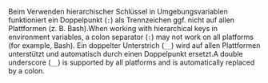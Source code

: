 <span data-ttu-id="c5e96-101">Beim Verwenden hierarchischer Schlüssel in Umgebungsvariablen funktioniert ein Doppelpunkt (`:`) als Trennzeichen ggf. nicht auf allen Plattformen (z. B. Bash).</span><span class="sxs-lookup"><span data-stu-id="c5e96-101">When working with hierarchical keys in environment variables, a colon separator (`:`) may not work on all platforms (for example, Bash).</span></span> <span data-ttu-id="c5e96-102">Ein doppelter Unterstrich (`__`) wird auf allen Plattformen unterstützt und automatisch durch einen Doppelpunkt ersetzt.</span><span class="sxs-lookup"><span data-stu-id="c5e96-102">A double underscore (`__`) is supported by all platforms and is automatically replaced by a colon.</span></span>
